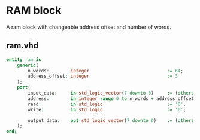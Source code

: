 # RAM block

A ram block with changeable address offset and number of words.

## ram.vhd

```vhdl
entity ram is
    generic(
        n_words:        integer                             := 64;
        address_offset: integer                             := 3
    );
    port(
        input_data:     in std_logic_vector(7 downto 0)     := (others => '0');
        address:        in integer range 0 to n_words + address_offset - 1   := 0;
        read:           in std_logic                        := '0';
        write:          in std_logic                        := '0';

        output_data:    out std_logic_vector(7 downto 0)    := (others => '0')
    );
end;
```
